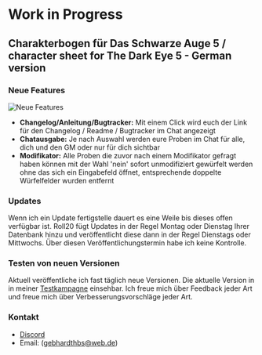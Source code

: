 # Work in Progress

## Charakterbogen für Das Schwarze Auge 5 / character sheet for The Dark Eye 5 - German version

### Neue Features

![Neue Features](https://i.imgur.com/GpYN42a.png)
 * **Changelog/Anleitung/Bugtracker:** Mit einem Click wird euch der Link für den Changelog / Readme / Bugtracker im Chat angezeigt
 * **Chatausgabe:** Je nach Auswahl werden eure Proben im Chat für alle, dich und den GM oder nur für dich sichtbar
 * **Modifikator:** Alle Proben die zuvor nach einem Modifikator gefragt haben können mit der Wahl 'nein' sofort unmodifiziert gewürfelt werden ohne das sich ein Eingabefeld öffnet, entsprechende doppelte Würfelfelder wurden entfernt

### Updates

Wenn ich ein Update fertigstelle dauert es eine Weile bis dieses offen verfügbar ist. Roll20 fügt Updates in der Regel Montag oder Dienstag Ihrer Datenbank hinzu und veröffentlicht diese dann in der Regel Dienstags oder Mittwochs. Über diesen Veröffentlichungstermin habe ich keine Kontrolle.


### Testen von neuen Versionen

Aktuell veröffentliche ich fast täglich neue Versionen. Die aktuelle Version in in meiner [Testkampagne](https://app.roll20.net/join/1206379/qP-T_Q) einsehbar. Ich freue mich über Feedback jeder Art und freue mich über Verbesserungsvorschläge jeder Art.

### Kontakt

* [Discord](https://discord.gg/KT5qj9)
* Email: (gebhardthbs@web.de)

